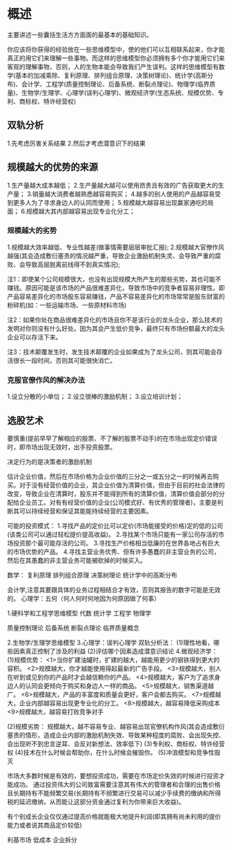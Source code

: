 # 概述
主要讲述一些囊括生活方方面面的最基本的基础知识。

你应该将你获得的经验放在一些思维模型中，使的他们可以互相联系起来，你才能真正的用它们来理解一些事物。而这样的思维模型你必须拥有多个你才能用它们来客观的理解事物，否则，人的生物本能会导致我们产生误判。这样的思维模型有数学(基本的加减乘除、复利原理、排列组合原理、决策树理论)、统计学(高斯分布)、会计学、工程学(质量控制理论、后备系统、断裂点理论)、物理学(临界质量)、生物学/生理学、心理学(误判心理学)、微观经济学(生态系统、规模优势、专利、商标权、特许经营权)


## 双轨分析
1.先考虑厉害关系结果
2.然后才考虑潜意识下的结果

## 规模越大的优势的来源
1.生产量越大成本越低；
2.生产量越大越可以使用昂贵且有效的广告获取更大的生产量；
3.销量越大消费者越熟悉越容易购买；
4.越多的别人使用的产品越容易受到更多人为了寻求身边人的认同而使用；
5.规模越大越容易出现赢家通吃的局面；
6.规模越大其内部越容易出现专业化分工；

### 规模越大的劣势
1.规模越大效率越低、专业性越差(做事情需要层层审批汇报);
2.规模越大官僚作风越强(其会造成敷衍塞责的情况越严重，导致企业激励机制失灵、会导致严重的腐败、会导致高层脱离前线得不到真实情况);

注1：即使某个公司规模很大，也没有出现规模大所产生的那些劣势，其也可能不赚钱。原因可能是该市场的产品很难差异化，导致市场中的竞争者容易非理性。即产品容易差异化的市场股东容易赚钱，产品不容易差异化的市场常常是股东财富的粉碎机(如：一些运输市场、一些原材料市场)

注2：如果你处在商品很难差异化的市场且你不是该行业的龙头企业，那么技术的发明对你则没有什么好处。因为其会产生低价竞争，最终只有市场份额最大的龙头企业可以存活下来。

注3：技术颠覆发生时，发生技术颠覆的企业如果成为了龙头公司，则其可能会存活很长一段时间，否则其可能很快消亡。

### 克服官僚作风的解决办法
1.设立分散的小单位；
2.设立很棒的激励机制；
3.设立培训计划；


## 选股艺术
要慎重(提前早早了解相应的股票、不了解的股票不动手)的在市场出现定价错误时，即市场出现无效时，出手投资股票。

决定行为的是决策者的激励机制

估计企业价值，然后在市场价格为企业价值的三分之一或五分之一的时候再去购买。对于没有经营价值的企业，其企业价值为清算价值，但由于目前的社会法律的改变，导致企业在清算时，股东并不能得到所有的清算价值，清算价值会部分的分配给企业员工。对有有经营价值的企业(公司模式好、有优秀的管理者)，主要是判断其可以持续经营和保证其能能持续经营的主要因素。

可能的投资模式：
1.寻找产品的定价比可以定价(市场能接受的价格)定的低的公司(该类公司可以通过轻松提价提高收益)。
2.寻找某个市场只能有一家公司存活的市场投资那个最可能存活的公司。
3.寻找生产价格相当低廉的在世界各地占有巨大的市场优势的产品。
4.寻找主营业务优秀、但有许多愚蠢的非主营业务的公司，然后在其愚蠢的非主营业务可能被砍掉的时候买入。


数学：
  复利原理
  排列组合原理
  决策树理论
  统计学中的高斯分布

会计学,注意其要跟具体的业务过程相结合才有效，否则其报告的数字可能是无效的。
心理学：五何（何人何时何地因为何原因做了何事）

1.硬科学和工程学思维模型
  代数
  统计学
  工程学
  物理学

  质量控制理论
  后备系统
  断裂点理论
  临界质量概念

2.生物学/生理学思维模型
3.心理学：误判心理学
  双轨分析法：
  (1)理性地看，哪些因素真正控制了涉及的利益
  (2)评估哪个因素造成潜意识结论
4.微观经济学：
  (1)规模优势：
     <1>当你扩建油罐时，扩建的越大，越能用更少的钢铁得到更大的容积。
     <2>规模越大，你才越能使用得起最新的广告手段。
     <3>规模越大，别人在听到或见到你的产品时才会越信赖你的产品。
     <4>规模越大，客户为了追求身边人的认同会更倾向于购买和身边人一样的商品。
     <5>规模越大，销售渠道越广。
     <6>规模越大，产品的丰富度和质量会更好，客户会都去购买。
     <7>规模越大，企业内部越容易出现更专业化的分工。
     <8>规模越大，越容易降低采购成本
     <9>规模越大，越容易打败竞争对手

   (2)规模劣势：
     规模越大，越不容易专业、越容易出现官僚机构作风(其会造成敷衍塞责的情形，造成企业内部的激励机制失效、导致某种程度的腐败、会出现失控、会出现听不到忠言逆耳、会反对新想法、效率低下)
   (3)专利权、商标权、特许经营权
   (4)技术在什么时候会帮助你，在什么时候会摧毁你。
   (5)冲浪模型和竞争性毁灭
   
   市场大多数时候是有效的，要想投资成功，需要在市场定价失效的时候进行投资才能成功。
   通过投资伟大的公司致富需要注意其有伟大的管理者和合理的出售价格且长期持有不能频繁交易(长期持有不频繁进行交易可以减少手续费的缴纳和所得税的延迟缴纳，从而能让这部分资金通过复利为你带来巨大收益)。

   有个别成长企业仅仅通过提高价格就能极大地提升利润(即其拥有尚未利用的提价能力或者说其商品定价较低)

   利基市场
   低成本
   企业拆分



